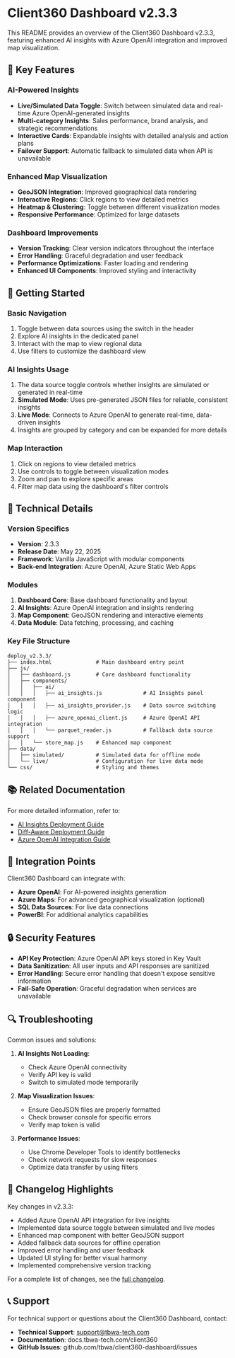 # Client360 Dashboard v2.3.3

This README provides an overview of the Client360 Dashboard v2.3.3, featuring enhanced AI insights with Azure OpenAI integration and improved map visualization.

## 🌟 Key Features

### AI-Powered Insights

- **Live/Simulated Data Toggle**: Switch between simulated data and real-time Azure OpenAI-generated insights
- **Multi-category Insights**: Sales performance, brand analysis, and strategic recommendations
- **Interactive Cards**: Expandable insights with detailed analysis and action plans
- **Failover Support**: Automatic fallback to simulated data when API is unavailable

### Enhanced Map Visualization

- **GeoJSON Integration**: Improved geographical data rendering
- **Interactive Regions**: Click regions to view detailed metrics
- **Heatmap & Clustering**: Toggle between different visualization modes
- **Responsive Performance**: Optimized for large datasets

### Dashboard Improvements

- **Version Tracking**: Clear version indicators throughout the interface
- **Error Handling**: Graceful degradation and user feedback
- **Performance Optimizations**: Faster loading and rendering
- **Enhanced UI Components**: Improved styling and interactivity

## 🚀 Getting Started

### Basic Navigation

1. Toggle between data sources using the switch in the header
2. Explore AI insights in the dedicated panel
3. Interact with the map to view regional data
4. Use filters to customize the dashboard view

### AI Insights Usage

1. The data source toggle controls whether insights are simulated or generated in real-time
2. **Simulated Mode**: Uses pre-generated JSON files for reliable, consistent insights
3. **Live Mode**: Connects to Azure OpenAI to generate real-time, data-driven insights
4. Insights are grouped by category and can be expanded for more details

### Map Interaction

1. Click on regions to view detailed metrics
2. Use controls to toggle between visualization modes
3. Zoom and pan to explore specific areas
4. Filter map data using the dashboard's filter controls

## 🔧 Technical Details

### Version Specifics

- **Version**: 2.3.3
- **Release Date**: May 22, 2025
- **Framework**: Vanilla JavaScript with modular components
- **Back-end Integration**: Azure OpenAI, Azure Static Web Apps

### Modules

1. **Dashboard Core**: Base dashboard functionality and layout
2. **AI Insights**: Azure OpenAI integration and insights rendering
3. **Map Component**: GeoJSON rendering and interactive elements
4. **Data Module**: Data fetching, processing, and caching

### Key File Structure

```
deploy_v2.3.3/
├── index.html              # Main dashboard entry point
├── js/
│   ├── dashboard.js        # Core dashboard functionality
│   ├── components/
│   │   ├── ai/
│   │   │   ├── ai_insights.js             # AI Insights panel component
│   │   │   ├── ai_insights_provider.js    # Data source switching logic
│   │   │   ├── azure_openai_client.js     # Azure OpenAI API integration
│   │   │   └── parquet_reader.js          # Fallback data source support
│   │   └── store_map.js    # Enhanced map component
├── data/
│   ├── simulated/          # Simulated data for offline mode
│   └── live/               # Configuration for live data mode
└── css/                    # Styling and themes
```

## 📚 Related Documentation

For more detailed information, refer to:

- [AI Insights Deployment Guide](../AI_INSIGHTS_DEPLOYMENT_GUIDE.md)
- [Diff-Aware Deployment Guide](../DIFF_AWARE_DEPLOYMENT_GUIDE.md)
- [Azure OpenAI Integration Guide](https://learn.microsoft.com/en-us/azure/cognitive-services/openai/)

## 🧩 Integration Points

Client360 Dashboard can integrate with:

- **Azure OpenAI**: For AI-powered insights generation
- **Azure Maps**: For advanced geographical visualization (optional)
- **SQL Data Sources**: For live data connections
- **PowerBI**: For additional analytics capabilities

## 🔒 Security Features

- **API Key Protection**: Azure OpenAI API keys stored in Key Vault
- **Data Sanitization**: All user inputs and API responses are sanitized
- **Error Handling**: Secure error handling that doesn't expose sensitive information
- **Fail-Safe Operation**: Graceful degradation when services are unavailable

## 🔍 Troubleshooting

Common issues and solutions:

1. **AI Insights Not Loading**:
   - Check Azure OpenAI connectivity
   - Verify API key is valid
   - Switch to simulated mode temporarily

2. **Map Visualization Issues**:
   - Ensure GeoJSON files are properly formatted
   - Check browser console for specific errors
   - Verify map token is valid

3. **Performance Issues**:
   - Use Chrome Developer Tools to identify bottlenecks
   - Check network requests for slow responses
   - Optimize data transfer by using filters

## 📝 Changelog Highlights

Key changes in v2.3.3:

- Added Azure OpenAI API integration for live insights
- Implemented data source toggle between simulated and live modes
- Enhanced map component with better GeoJSON support
- Added fallback data sources for offline operation
- Improved error handling and user feedback
- Updated UI styling for better visual harmony
- Implemented comprehensive version tracking

For a complete list of changes, see the [full changelog](../RELEASE_2.3.3.md).

## 📞 Support

For technical support or questions about the Client360 Dashboard, contact:

- **Technical Support**: support@tbwa-tech.com
- **Documentation**: docs.tbwa-tech.com/client360
- **GitHub Issues**: github.com/tbwa/client360-dashboard/issues